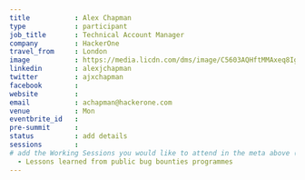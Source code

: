 ```yaml
---
title           : Alex Chapman
type            : participant
job_title       : Technical Account Manager
company         : HackerOne
travel_from     : London
image           : https://media.licdn.com/dms/image/C5603AQHftMMAxeq8Ig/profile-displayphoto-shrink_200_200/0?e=1533772800&v=beta&t=bDLuIKDHf8h_K_g-2AjRiaMf7_ACpHj3QS-qPerytOY
linkedin        : alexjchapman
twitter         : ajxchapman
facebook        :
website         :
email           : achapman@hackerone.com
venue           : Mon
eventbrite_id   :
pre-summit      :
status          : add details
sessions        :
# add the Working Sessions you would like to attend in the meta above (use the session's title) e.g. sessions (one per line): -Security Playbooks Diagrams -Hackathon Daily Sessions
  - Lessons learned from public bug bounties programmes
---
```


<!-- put more details about participant here -->
